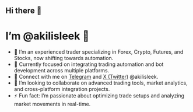 ## Hi there 👋

# I’m @akilisleek 👋

- 👀 I’m an experienced trader specializing in Forex, Crypto, Futures, and Stocks, now shifting towards automation.
- 🤖 Currently focused on integrating trading automation and bot development across multiple platforms.
- 💬 Connect with me on [Telegram](https://t.me/akilisleek) and [X (Twitter)](https://twitter.com/akilisleek) @akilisleek.
- 💼 I’m looking to collaborate on advanced trading tools, market analytics, and cross-platform integration projects.
- ⚡ Fun fact: I’m passionate about optimizing trade setups and analyzing market movements in real-time.

<!--
# I’m @akilisleek 👋
- 👀 I’m an experienced trader specializing in Forex, Crypto, Futures, and Stocks, now shifting towards automation.
- 🤖 Currently focused on integrating trading automation and bot development across multiple platforms.
- 💬 Connect with me on [Telegram](https://t.me/akilisleek) and [X (Twitter)](https://twitter.com/akilisleek) @akilisleek.
- 💼 I’m looking to collaborate on advanced trading tools, market analytics, and cross-platform integration projects.
- ⚡ Fun fact: I’m passionate about optimizing trade setups and analyzing market movements in real-time.
-->

